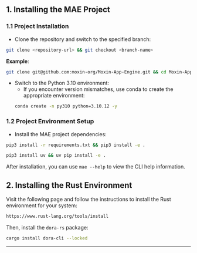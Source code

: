 

## 1. Installing the MAE Project

### 1.1 Project Installation

- Clone the repository and switch to the specified branch:

```sh
git clone <repository-url> && git checkout <branch-name>
```

**Example**:

```sh
git clone git@github.com:moxin-org/Moxin-App-Engine.git && cd Moxin-App-Engine/mae && git checkout feature/mae
```

- Switch to the Python 3.10 environment:
  - If you encounter version mismatches, use conda to create the appropriate environment:
  ```sh
  conda create -n py310 python=3.10.12 -y
  ```

### 1.2 Project Environment Setup

- Install the MAE project dependencies:

```sh
pip3 install -r requirements.txt && pip3 install -e .

pip3 install uv && uv pip install -e . 
```

After installation, you can use `mae --help` to view the CLI help information.

## 2. Installing the Rust Environment

Visit the following page and follow the instructions to install the Rust environment for your system:

```sh
https://www.rust-lang.org/tools/install
```

Then, install the `dora-rs` package:

```sh
cargo install dora-cli --locked
```

---